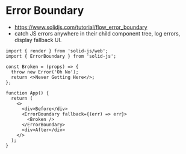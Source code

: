 # Error Boundary

- <https://www.solidjs.com/tutorial/flow_error_boundary>
- catch JS errors anywhere in their child component tree, log errors, display fallback UI.

```tsx
import { render } from 'solid-js/web';
import { ErrorBoundary } from 'solid-js';

const Broken = (props) => {
  throw new Error('Oh No');
  return <>Never Getting Here</>;
};

function App() {
  return (
    <>
      <div>Before</div>
      <ErrorBoundary fallback={(err) => err}>
        <Broken />
      </ErrorBoundary>
      <div>After</div>
    </>
  );
}
```
